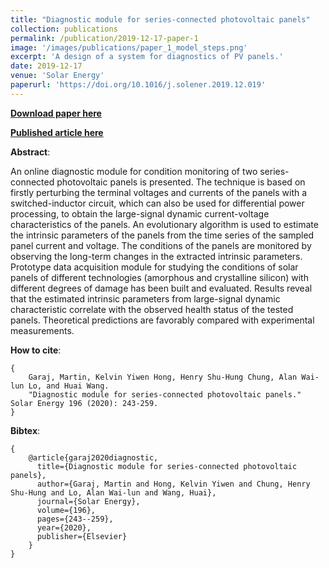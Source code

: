 ```yaml
---
title: "Diagnostic module for series-connected photovoltaic panels"
collection: publications
permalink: /publication/2019-12-17-paper-1
image: '/images/publications/paper_1_model_steps.png'
excerpt: 'A design of a system for diagnostics of PV panels.'
date: 2019-12-17
venue: 'Solar Energy'
paperurl: 'https://doi.org/10.1016/j.solener.2019.12.019'
---
```


[**Download paper here**](http://martin-garaj.github.io/files/Diagnostic_module_for_series___connected_photovoltaic_panels.pdf)

[**Published article here**](https://doi.org/10.1016/j.solener.2019.12.019)

**Abstract**:

An online diagnostic module for condition monitoring of two series-connected photovoltaic 
panels is presented. The technique is based on firstly perturbing the terminal voltages 
and currents of the panels with a switched-inductor circuit, which can also be used for 
differential power processing, to obtain the large-signal dynamic current-voltage 
characteristics of the panels. An evolutionary algorithm is used to estimate the 
intrinsic parameters of the panels from the time series of the sampled panel current 
and voltage. The conditions of the panels are monitored by observing the long-term 
changes in the extracted intrinsic parameters. Prototype data acquisition module for 
studying the conditions of solar panels of different technologies (amorphous and 
crystalline silicon) with different degrees of damage has been built and evaluated. 
Results reveal that the estimated intrinsic parameters from large-signal dynamic 
characteristic correlate with the observed health status of the tested panels. 
Theoretical predictions are favorably compared with experimental measurements.


**How to cite**:
```text:
{
	Garaj, Martin, Kelvin Yiwen Hong, Henry Shu-Hung Chung, Alan Wai-lun Lo, and Huai Wang. 
	"Diagnostic module for series-connected photovoltaic panels." Solar Energy 196 (2020): 243-259.
}
```

**Bibtex**:
```text:
{
	@article{garaj2020diagnostic,
	  title={Diagnostic module for series-connected photovoltaic panels},
	  author={Garaj, Martin and Hong, Kelvin Yiwen and Chung, Henry Shu-Hung and Lo, Alan Wai-lun and Wang, Huai},
	  journal={Solar Energy},
	  volume={196},
	  pages={243--259},
	  year={2020},
	  publisher={Elsevier}
	}
}
```



